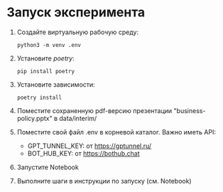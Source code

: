 # Запуск эксперимента

1. Создайте виртуальную рабочую среду:
   
   `python3 -m venv .env`
2. Установите *poetry*:

   `pip install poetry`
3. Установите зависимости:

   `poetry install`
4. Поместите сохраненную pdf-версию презентации "business-policy.pptx" в data/interim/
5. Поместите свой файл .env в корневой каталог. Важно иметь API:
   - GPT_TUNNEL_KEY: от https://gptunnel.ru/
   - BOT_HUB_KEY: от https://bothub.chat
6. Запустите Notebook
7. Выполните шаги в инструкции по запуску (см. Notebook)